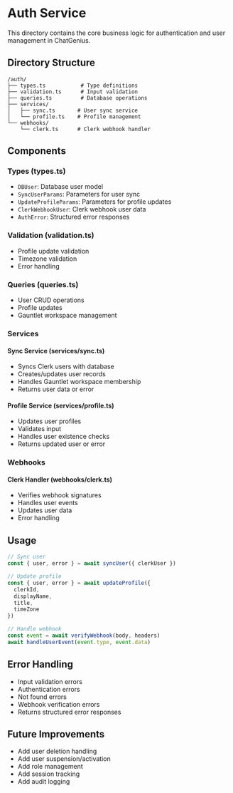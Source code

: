 # Auth Service

This directory contains the core business logic for authentication and user management in ChatGenius.

## Directory Structure

```
/auth/
├── types.ts           # Type definitions
├── validation.ts      # Input validation
├── queries.ts         # Database operations
├── services/
│   ├── sync.ts       # User sync service
│   └── profile.ts    # Profile management
└── webhooks/
    └── clerk.ts      # Clerk webhook handler
```

## Components

### Types (types.ts)
- `DBUser`: Database user model
- `SyncUserParams`: Parameters for user sync
- `UpdateProfileParams`: Parameters for profile updates
- `ClerkWebhookUser`: Clerk webhook user data
- `AuthError`: Structured error responses

### Validation (validation.ts)
- Profile update validation
- Timezone validation
- Error handling

### Queries (queries.ts)
- User CRUD operations
- Profile updates
- Gauntlet workspace management

### Services

#### Sync Service (services/sync.ts)
- Syncs Clerk users with database
- Creates/updates user records
- Handles Gauntlet workspace membership
- Returns user data or error

#### Profile Service (services/profile.ts)
- Updates user profiles
- Validates input
- Handles user existence checks
- Returns updated user or error

### Webhooks

#### Clerk Handler (webhooks/clerk.ts)
- Verifies webhook signatures
- Handles user events
- Updates user data
- Error handling

## Usage

```typescript
// Sync user
const { user, error } = await syncUser({ clerkUser })

// Update profile
const { user, error } = await updateProfile({
  clerkId,
  displayName,
  title,
  timeZone
})

// Handle webhook
const event = await verifyWebhook(body, headers)
await handleUserEvent(event.type, event.data)
```

## Error Handling
- Input validation errors
- Authentication errors
- Not found errors
- Webhook verification errors
- Returns structured error responses

## Future Improvements
- Add user deletion handling
- Add user suspension/activation
- Add role management
- Add session tracking
- Add audit logging 